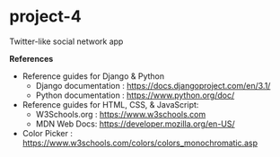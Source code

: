 # project-4
Twitter-like social network app

**References**
* Reference guides for Django & Python
  - Django documentation : https://docs.djangoproject.com/en/3.1/ 
  - Python documentation : https://www.python.org/doc/
* Reference guides for HTML, CSS, & JavaScript: 
  - W3Schools.org : https://www.w3schools.com
  - MDN Web Docs: https://developer.mozilla.org/en-US/
* Color Picker : https://www.w3schools.com/colors/colors_monochromatic.asp

